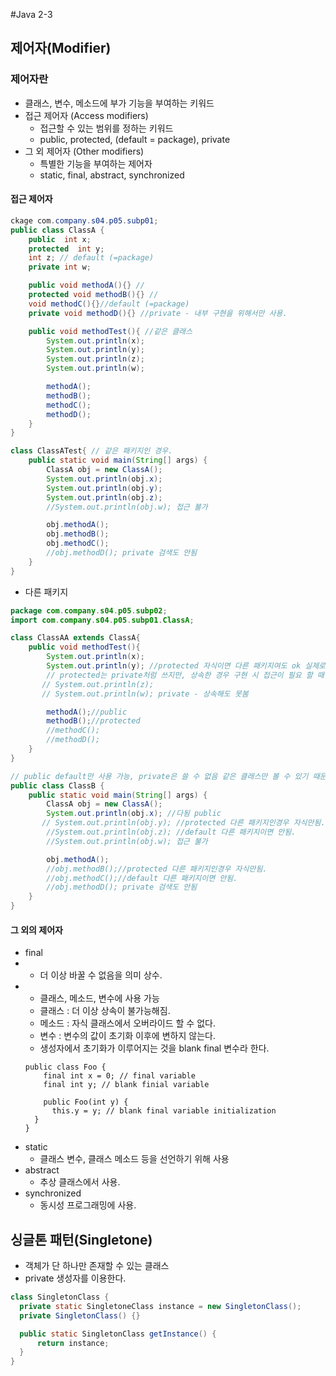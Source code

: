 #Java 2-3
## 제어자(Modifier)
### 제어자란
* 클래스, 변수, 메소드에 부가 기능을 부여하는 키워드
* 접근 제어자 (Access modifiers)
   * 접근할 수 있는 범위를 정하는 키워드
   * public, protected, (default = package), private
* 그 외 제어자 (Other modifiers)
   * 특별한 기능을 부여하는 제어자
   * static, final, abstract, synchronized
#### 접근 제어자
````java
ckage com.company.s04.p05.subp01;
public class ClassA {
    public  int x;
    protected  int y;
    int z; // default (=package)
    private int w;

    public void methodA(){} //
    protected void methodB(){} //
    void methodC(){}//default (=package)
    private void methodD(){} //private - 내부 구현을 위해서만 사용.

    public void methodTest(){ //같은 클래스
        System.out.println(x);
        System.out.println(y);
        System.out.println(z);
        System.out.println(w);

        methodA();
        methodB();
        methodC();
        methodD();
    }
}

class ClassATest{ // 같은 패키지인 경우.
    public static void main(String[] args) {
        ClassA obj = new ClassA();
        System.out.println(obj.x);
        System.out.println(obj.y);
        System.out.println(obj.z);
        //System.out.println(obj.w); 접근 불가

        obj.methodA();
        obj.methodB();
        obj.methodC();
        //obj.methodD(); private 검색도 안됨
    }
}
````
* 다른 패키지
````java
package com.company.s04.p05.subp02;
import com.company.s04.p05.subp01.ClassA;

class ClassAA extends ClassA{
    public void methodTest(){
        System.out.println(x);
        System.out.println(y); //protected 자식이면 다른 패키지여도 ok 실제로 많이 씀. 하나의 자식 외에는 못봄. 부모의 부모는 건들 수 없음.(자바특성)
        // protected는 private처럼 쓰지만, 상속한 경우 구현 시 접근이 필요 할 때 사용.
       // System.out.println(z);
       // System.out.println(w); private - 상속해도 못봄

        methodA();//public
        methodB();//protected
        //methodC();
        //methodD();
    }
}

// public default만 사용 가능, private은 쓸 수 없음 같은 클래스만 볼 수 있기 때문에 다른 클래스라는 개념이 없기 때문에. protected도 사용 불가.
public class ClassB {
    public static void main(String[] args) {
        ClassA obj = new ClassA();
        System.out.println(obj.x); //다됨 public
       // System.out.println(obj.y); //protected 다른 패키지인경우 자식만됨.
        //System.out.println(obj.z); //default 다른 패키지이면 안됨.
        //System.out.println(obj.w); 접근 불가

        obj.methodA();
        //obj.methodB();//protected 다른 패키지인경우 자식만됨.
        //obj.methodC();//default 다른 패키지이면 안됨.
        //obj.methodD(); private 검색도 안됨
    }
}
```` 
#### 그 외의 제어자
  * final 
  * - 더 이상 바꿀 수 없음을 의미 상수.
  * - 클래스, 메소드, 변수에 사용 가능
    * 클래스 : 더 이상 상속이 불가능해짐.
    * 메소드 : 자식 클래스에서 오버라이드 할 수 없다.
    * 변수 : 변수의 값이 초기화 이후에 변하지 않는다.
    * 생성자에서 초기화가 이루어지는 것을 blank final 변수라 한다.
    ````
    public class Foo {
        final int x = 0; // final variable
        final int y; // blank finial variable
    
        public Foo(int y) {
          this.y = y; // blank final variable initialization
      }
    }
    ````
  * static
    * 클래스 변수, 클래스 메소드 등을 선언하기 위해 사용
  * abstract
    * 추상 클래스에서 사용.
  * synchronized
    * 동시성 프로그래밍에 사용.

 
## 싱글톤 패턴(Singletone)
 * 객체가 단 하나만 존재할 수 있는 클래스
 * private 생성자를 이용한다.
````java
class SingletonClass {
  private static SingletoneClass instance = new SingletonClass();
  private SingletonClass() {}

  public static SingletonClass getInstance() {
      return instance;
  }
}
````